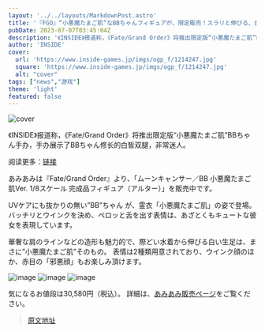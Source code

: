 ```yaml
---
layout: '../../layouts/MarkdownPost.astro'
title: '『FGO』“小悪魔たまご肌”なBBちゃんフィギュアが、限定販売！スラリと伸びる、白い生足が魅惑的'
pubDate: 2023-07-07T03:45:04Z
description: '《INSIDE》报道称，《Fate/Grand Order》将推出限定版“小悪魔たまご肌”BBちゃん手办，手办展示了BBちゃん修长的白皙双腿，非常迷人。'
author: 'INSIDE'
cover:
  url: 'https://www.inside-games.jp/imgs/ogp_f/1214247.jpg'
  square: 'https://www.inside-games.jp/imgs/ogp_f/1214247.jpg'
  alt: "cover"
tags: ["news","游戏"]
theme: 'light'
featured: false
---
```


![cover](https://www.inside-games.jp/imgs/ogp_f/1214247.jpg)

《INSIDE》报道称，《Fate/Grand Order》将推出限定版“小悪魔たまご肌”BBちゃん手办，手办展示了BBちゃん修长的白皙双腿，非常迷人。

阅读更多：[链接](https://www.inside-games.jp/article/2023/07/07/147064.html)

<figure class="ctms-editor-twitter"><blockquote class="twitter-tweet" data-conversation=""><a href="https://twitter.com/amiami_figure/status/1676881039254499328"></a></blockquote><script async="" charset="utf-8" src="https://platform.twitter.com/widgets.js"></script></figure>

あみあみは『Fate/Grand Order』より、「ムーンキャンサー／BB 小悪魔たまご肌Ver. 1/8スケール 完成品フィギュア（アルター）」を販売中です。

UVケアにも抜かりの無い”BB”ちゃん が、霊衣「小悪魔たまご肌」の姿で登場。 バッチリとウインクを決め、ペロッと舌を出す表情は、あざとくもキュートな彼女を表現しています。

華奢な肩のラインなどの造形も魅力的で、際どい水着から伸びる白い生足は、まさに”小悪魔たまご肌”そのもの。 表情は2種類用意されており、ウインク顔のほか、赤目の「邪悪顔」もお楽しみ頂けます。

![image](https://www.inside-games.jp/imgs/zoom/1119476.jpg)
![image](https://www.inside-games.jp/imgs/zoom/1119470.jpg)
![image](https://www.inside-games.jp/imgs/zoom/1119471.jpg)

気になるお値段は30,580円（税込）。 詳細は、[あみあみ販売ページ](https://www.amiami.jp/top/detail/detail?gcode=FIGURE-140658)をご覧ください。

>[原文地址](https://www.inside-games.jp/article/2023/07/07/147064.html)  